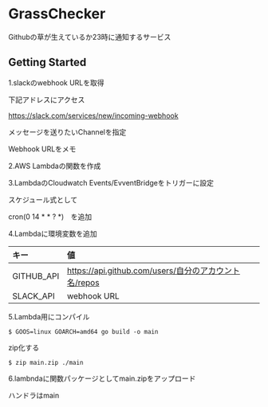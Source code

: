 # GrassChecker

Githubの草が生えているか23時に通知するサービス

## Getting Started

 1.slackのwebhook URLを取得

   下記アドレスにアクセス

   https://slack.com/services/new/incoming-webhook

   メッセージを送りたいChannelを指定

   Webhook URLをメモ
 
 2.AWS Lambdaの関数を作成
 
 3.LambdaのCloudwatch Events/EvventBridgeをトリガーに設定
 
   スケジュール式として
    
   cron(0 14 * * ? *)　を追加
   
 4.Lambdaに環境変数を追加
   
 | キー | 値 |
 |:----|:----|
 |GITHUB_API|https://api.github.com/users/自分のアカウント名/repos|
 |SLACK_API|webhook URL|
 
 5.Lambda用にコンパイル

 `$ GOOS=linux GOARCH=amd64 go build -o main`
 
 zip化する
 
 `$ zip main.zip ./main`
 
 6.lambndaに関数パッケージとしてmain.zipをアップロード
 
  ハンドラはmain
  